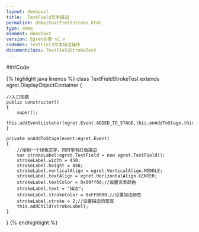 ```yaml
---
layout: demopost
title:  TextField文本描边
permalink: demo/textfieldstroke.html
type: demo
element: demotext
version: Egret引擎 v1.x
codedes: TextField文本描边操作
documentclass: TextFieldStrokeTest
---
```


###Code

{% highlight java linenos %}
class TextFieldStrokeTest extends egret.DisplayObjectContainer
{

    //入口函数
    public constructor()
    {
        super();
        this.addEventListener(egret.Event.ADDED_TO_STAGE,this.onAddToStage,this);
    }

    private onAddToStage(event:egret.Event)
    {
        //绘制一个绿色文字，同时带有红色描边
        var strokeLabel:egret.TextField = new egret.TextField();
        strokeLabel.width = 450;
        strokeLabel.height = 450;
        strokeLabel.verticalAlign = egret.VerticalAlign.MIDDLE;
        strokeLabel.textAlign = egret.HorizontalAlign.CENTER;
        strokeLabel.textColor = 0x00ff00;//设置文本颜色
        strokeLabel.text = "描边";
        strokeLabel.strokeColor = 0xFF0000;//设置描边颜色
        strokeLabel.stroke = 2;//设置描边的宽度
        this.addChild(strokeLabel);
    }

}
{% endhighlight %}